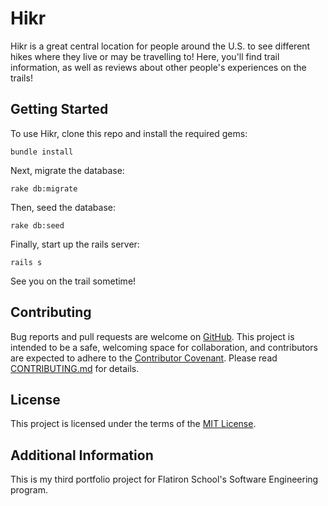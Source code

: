 # Hikr

Hikr is a great central location for people around the U.S. to see different hikes where they live or may be travelling to!
Here, you'll find trail information, as well as reviews about other people's experiences on the trails!

## Getting Started
To use Hikr, clone this repo and install the required gems:
```
bundle install
```
Next, migrate the database:
```
rake db:migrate
```
Then, seed the database:
```
rake db:seed
```
Finally, start up the rails server:
```
rails s
```
See you on the trail sometime!

## Contributing
Bug reports and pull requests are welcome on [GitHub](https://github.com/Brycew30/Hikr). This project is intended to be a safe, welcoming space for collaboration, and contributors are expected to adhere to the [Contributor Covenant](https://www.contributor-covenant.org/). Please read [CONTRIBUTING.md](https://github.com/Brycew30/Hikr/blob/master/CONTRIBUTING.md) for details.

## License
This project is licensed under the terms of the [MIT License](https://opensource.org/licenses/MIT).

## Additional Information
This is my third portfolio project for Flatiron School's Software Engineering program.

